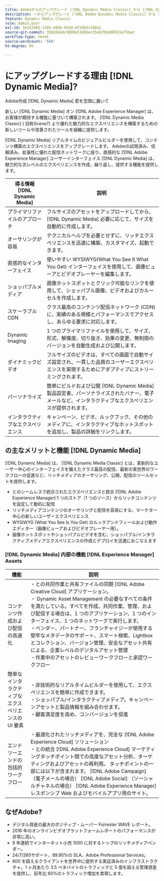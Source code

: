 ```yaml
---
title: Adobeからのアップグレード [!DNL Dynamic Media Classic] から [!DNL Dynamic Media] オン [!DNL Experience Manager] Assets
description: ～からアップグレード [!DNL Adobe Dynamic Media Classic] から [!DNL Dynamic Media] オン [!DNL Adobe Experience Manager]. の主なメリットと機能について説明します。 [!DNL Dynamic Media]. 機能リストの比較、アップグレードに関する FAQ、準備チェックリストを確認します。
feature: Dynamic Media Classic
role: Admin,User
exl-id: 5e322d81-1303-494b-b5dd-df29b5c5d8e2
source-git-commit: 358284e6c9888e5188bec35eb7b5408563a71bad
workflow-type: tm+mt
source-wordcount: '560'
ht-degree: 0%

---
```


# にアップグレードする理由 [!DNL Dynamic Media]?

Adobe作成 [!DNL Dynamic Media] 君を念頭に置いて

新しい [!DNL Dynamic Media] オン [!DNL Adobe Experience Manager] は、お客様が期待する機能に基づいて構築されます。 [!DNL Dynamic Media Classic] ( 旧称Scene7) より優れた魅力的なエクスペリエンスを構築するための新しいツールや改善されたツールを組織に提供します。

[!DNL Dynamic Media] リアルタイムのビジュアルビルダーを使用して、コンテンツ構築のエクスペリエンスをアップグレードします。 Adobeの試用済み、信頼済み、拡張性に優れた配信ネットワークに座り、直感的な [!DNL Adobe Experience Manager] ユーザーインターフェイス [!DNL Dynamic Media] は、魅力的な次レベルのエクスペリエンスを作成、繰り返し、提供する機能を提供します。

| 得る情報 [!DNL Dynamic Media] | 説明 |
| --- | --- |
| プライマリファイルのアプローチ | フルサイズのアセットをアップロードしてから、 [!DNL Dynamic Media] 必要に応じて、サイズを自動的に作成します。 |
| オーサリングが容易 | テクニカルヘルプを必要とせずに、リッチエクスペリエンスを迅速に構築、カスタマイズ、起動できます。 |
| 直感的なインターフェイス | 使いやすい WYSIWYG(What You See It What You Get) インターフェイスを使用して、画像ビューアとビデオプレーヤーを編集します。 |
| ショッパブルメディア | 画像ホットスポットとクリック可能なリンクを使用して、ショッパブル画像、ビデオおよびカルーセルを作成します。 |
| スケーラブル CDN | クラス最高のコンテンツ配信ネットワーク (CDN) に、実績のある規模とパフォーマンスでアクセスし、あらゆる要求に対応します。 |
| Dynamic Imaging | 1 つのプライマリファイルを使用して、サイズ、形式、解像度、切り抜き、効果の変更、無制限のバージョンを自動生成および公開します。 |
| ダイナミックビデオ | フルサイズのビデオは、すべての画面で自動サイズ設定され、一貫した品質のユーザーエクスペリエンスを実現するためにアダプティブにストリーミングされます。 |
| パーソナライズ | 簡単にビルドおよび公開 [!DNL Dynamic Media] 製品設定者、パーソナライズされたバナー、電子メールなど、インタラクティブなエクスペリエンスが提供されます。 |
| インタラクティブなエクスペリエンス | キャンペーン、ビデオ、ルックブック、その他のメディアに、インタラクティブなホットスポットを追加し、製品の詳細をリンクします。 |

## の主なメリットと機能 [!DNL Dynamic Media]

[!DNL Dynamic Media] は、 [!DNL Dynamic Media Classic] とは、革新的なユーザー中心のインターフェイスを備えたクラス最高の配信、最新の実世界のワークフローの促進など、リッチメディアのオーサリング、公開、配信のツールセットを提供します。

* とのシームレスで統合されたエクスペリエンスと統合 [!DNL Adobe Experience Manager]:1 つのストア（1 つのソース）からリッチコンテンツを設定して動的に配信
* リッチメディアコンテンツのオーサリングと配信を容易にする、マーケター中心の新しいユーザーエクスペリエンス
* WYSIWYG (What You See Is You Get) のルックアンドフィールおよび動作エディター（画像ビューアおよびビデオプレーヤー用）。
* 画像ホットスポットやショッパブルビデオを含む、ショッパブル/インタラクティブメディアエクスペリエンスの作成とデプロイを迅速におこなえます

### [!DNL Dynamic Media] 内部の機能 [!DNL Experience Manager] Assets

| 機能 | 説明 |
| --- | --- |
| コンテンツ作成および配信の高速化 | ・との共同作業と共有ファイルの同期 [!DNL Adobe Creative Cloud] アプリケーション。<br>・ Dynamic Asset Management の必要なすべての条件を満たしている。すべてを作成、共同作業、管理、および配信する場合は、1 つのアプリケーション、1 つのインターフェイス、1 つのネットワークで実行します。<br>・ベンダー、パートナー、フランチャイジーが使用する堅牢なメタデータのサポート、スマート検索、Lightbox とコレクション、バージョン管理、安全なアセット共有による、企業レベルのデジタルアセット管理<br>・作業中のアセットのレビューワークフローと承認ワークフロー |
| 簡単なインタラクティブなエクスペリエンスの UI 要素 | ・非技術的なリアルタイムビルダーを使用して、エクスペリエンスを簡単に作成できます。<br>・ショッパブル/インタラクティブメディア。キャンペーンアセットと製品情報を組み合わせます。<br>・顧客満足度を高め、コンバージョンを促進 |
| エンドツーエンドの包括的ワークフロー | ・最適化されたリッチメディアを、完全な [!DNL Adobe Experience Cloud] ソリューション<br>・との統合 [!DNL Adobe Experience Cloud] マーケティングタッチポイント間での高度なアセット分析、ターゲティングおよびアセットの再利用。 タッチポイントの一部には以下が含まれます。 [!DNL Adobe Campaign] （電子メールの場合） [!DNL Adobe Social] （ソーシャルチャネルの場合） [!DNL Adobe Experience Manager] レスポンシブ Web およびモバイルアプリ用のサイト。 |

## なぜAdobe?

* デジタル資産の最大のポジティブ・ムーバー Forrester WAVE レポート。
* 2016 年のオンラインビデオプラットフォームレポートのパフォーマンスが非常に高い。
* 9 年連続でインターネット小売 1000 に対するトップのリッチメディアベンダー。
* 24/7/265サポート、99.95%の SLA、Adobe Professional Services。
* 800 を超えるクライアントを世界中に提供する実証済みのインフラストラクチャ。1 ヶ月あたり 3.5 ペタバイトのトラフィックと 5 億を超える管理資産を提供し、前年比 60%のトラフィック増加を実現します。
